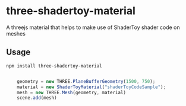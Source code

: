 # three-shadertoy-material
A threejs material that helps to make use of ShaderToy shader code on meshes


Usage 
------
```shell
npm install three-shadertoy-material
```
```javascript

    geometry = new THREE.PlaneBufferGeometry(1500, 750);
    material = new ShaderToyMaterial("shaderToyCodeSample");
    mesh = new THREE.Mesh(geometry, material)
    scene.add(mesh)
```
